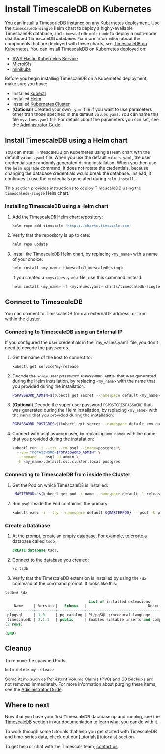 # Install TimescaleDB on Kubernetes
You can install a TimescaleDB instance on any Kubernetes deployment.
Use the `timescaledb-single` Helm chart to deploy a highly-available TimescaleDB database, and `timescaledb-multinode` to deploy a multi-node distributed TimescaleDB database.
For more information about the components that are deployed with these charts, see 
[TimescaleDB on Kubernetes][timescaledb-k8s].
You can install TimescaleDB on Kubernetes deployed on:
* [AWS Elastic Kubernetes Service][aws-eks]
* [MicroK8s][microk8s-install]
* [minikube][minikube-install]

Before you begin installing TimescaleDB on a Kubernetes deployment, make sure you have:
* Installed [kubectl][kubectl-install]
* Installed [Helm][helm-install]
* Installed [Kubernetes Cluster][kubernetes-install]
* (**Optional**) Created your own `.yaml` file if you want to use parameters other than those specified in the default `values.yaml`. You can name this file `myvalues.yaml` file. For details about the parameters you can set, see  the [Administrator Guide][admin-guide].


## Install TimescaleDB using a Helm chart
You can install TimescaleDB on Kubernetes using a Helm chart with the default `values.yaml` file. 
When you use the default `values.yaml`, the user credentials are randomly generated during installation.
When you then use the `helm upgrade` command, it does not rotate the credentials, because changing the database credentials would break the database. Instead, it continues to use the credentials generated during `helm install`.

This section provides instructions to deploy TimescaleDB using the `timescaledb-single` Helm chart.

<procedure>

### Installing TimescaleDB using a Helm chart
1.  Add the TimescaleDB Helm chart repository:
    ```bash
    helm repo add timescale 'https://charts.timescale.com'
    ```
1.  Verify that the repository is up to date:
    ```bash
    helm repo update
    ```
1.  Install the TimescaleDB Helm chart, by replacing `<my_name>` with a name of your choice:
    ```bash
    helm install <my_name> timescale/timescaledb-single
    ```
    If you created a `<myvalues.yaml>` file, use this command instead:
    ```bash
    helm install <my_name> -f <myvalues.yaml> charts/timescaledb-single
    ```

</procedure> 

## Connect to TimescaleDB
You can connect to TimescaleDB from an external IP address, or from within the cluster.

<procedure>

### Connecting to TimescaleDB using an External IP

<highlight type="note">
If you configured the user credentials in the `my_values.yaml` file, you don't need to decode the passwords.
</highlight>

1. Get the name of the host to connect to:
    ```bash
    kubectl get service/my-release
    ```
1. Decode the `admin` user password `PGPASSWORD_ADMIN` that was generated during the Helm installation, by replacing `<my_name>` with the name that you provided during the installation:
    ```bash
    PGPASSWORD_ADMIN=$(kubectl get secret --namespace default <my_name>-credentials -o jsonpath="{.data.PATRONI_admin_PASSWORD}" | base64 --decode)
    ``` 
1. (**Optional**) Decode the super user password `PGPOSTGRESPASSWORD` that was generated during the Helm installation, by replacing `<my_name>` with the name that you provided during the installation:
    ```bash
    PGPASSWORD_POSTGRES=$(kubectl get secret --namespace default <my_name>-credentials -o jsonpath="{.data.PATRONI_SUPERUSER_PASSWORD}" | base64 --decode)
    ```
1. Connect with psql as `admin` user, by replacing `<my_name>` with the name that you provided during the installation:
    ```bash
    kubectl run -i --tty --rm psql --image=postgres \
      --env "PGPASSWORD=$PGPASSWORD_ADMIN" \
      --command -- psql -U admin \
      -h <my_name>.default.svc.cluster.local postgres
    ```
    
</procedure>

<procedure>

### Connecting to TimescaleDB from inside the Cluster
1. Get the Pod on which TimescaleDB is installed:
   ```bash
    MASTERPOD="$(kubectl get pod -o name --namespace default -l release=test,role=master)"
    ```
1. Run `psql` inside the Pod containing the primary:
    ```bash
    kubectl exec -i --tty --namespace default ${MASTERPOD} -- psql -U postgres
    ```

</procedure>

<procedure>

### Create a Database
1.  At the prompt, create an empty database. For example, to create a database
    called `tsdb`:
    ```sql
    CREATE database tsdb;
    ```
1.  Connect to the database you created:
    ```sql
    \c tsdb
    ```
1. Verify that the TimescaleDB extension is installed by using the `\dx`
command at the command prompt. It looks like this:
```sql
tsdb=# \dx

                                      List of installed extensions
    Name     | Version |   Schema   |                            Description                            
-------------+---------+------------+-------------------------------------------------------------------
 plpgsql     | 1.0     | pg_catalog | PL/pgSQL procedural language
 timescaledb | 2.1.1   | public     | Enables scalable inserts and complex queries for time-series data
(2 rows)

(END)
```

</procedure>

## Cleanup
To remove the spawned Pods:
```bash
helm delete my-release
```
Some items such as Persistent Volume Claims (PVC) and S3 backups are not removed immediately. For more information about purging these items, see the [Administrator Guide][admin-guide].

## Where to next
Now that you have your first TimescaleDB database up and running, see
the [TimescaleDB][tsdb-docs] section in our documentation to learn what
you can do with it.

To work through some tutorials that help you get started with
TimescaleDB and time-series data, check out our [tutorials][tutorials] section.

To get help or chat with the Timescale team, [contact us][contact].


[kubectl-install]: https://kubernetes.io/docs/tasks/tools/
[kubernetes-install]: https://kubernetes.io/docs/setup/
[helm-install]: https://helm.sh/docs/intro/install/
[minikube-install]: https://minikube.sigs.k8s.io/docs/start/
[aws-eks]: https://docs.aws.amazon.com/eks/latest/userguide/getting-started.html
[microk8s-install]: https://microk8s.io/docs/getting-started
[contact]: https://www.timescale.com/contact
[tsdb-docs]: timescaledb/:currentVersion:/
[admin-guide]: https://github.com/timescale/timescaledb-kubernetes/blob/master/charts/timescaledb-single/admin-guide.md
[timescaledb-k8s]: timescaledb/:currentVersion:/overview/core-concepts/timescale-kubenetes